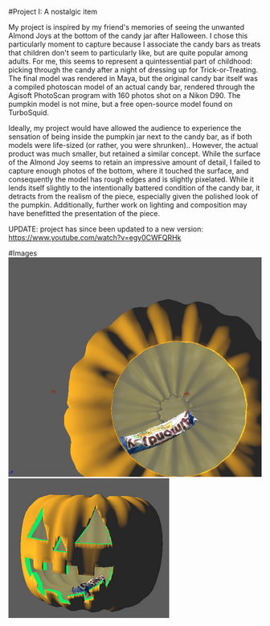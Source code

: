 #Project I: A nostalgic item


My project is inspired by my friend's memories of seeing the unwanted Almond Joys at the bottom of the candy jar after Halloween.
I chose this particularly moment to capture because I associate the candy bars as treats that children don't seem to particularly like, but are quite popular among adults.
For me, this seems to represent a quintessential part of childhood: picking through the candy after a night of dressing up for Trick-or-Treating. The final model was rendered in Maya, but 
the original candy bar itself was a compiled photoscan model of an actual candy bar, rendered through the Agisoft PhotoScan program with 160 photos shot on a Nikon D90.
The pumpkin model is not mine, but a free open-source model found on TurboSquid.

Ideally, my project would have allowed the audience to experience the sensation of being inside the pumpkin jar next to the candy bar, as if both models were life-sized (or rather, you were shrunken)..
However, the actual product was much smaller, but retained a similar concept. While the surface of the Almond Joy seems to retain an impressive amount of detail,
I failed to capture enough photos of the bottom, where it touched the surface, and consequently the model has rough edges and is slightly pixelated. While it lends itself slightly
to the intentionally battered condition of the candy bar, it detracts from the realism of the piece, especially given the polished look of the pumpkin. Additionally,
further work on lighting and composition may have benefitted the presentation of the piece.

UPDATE: project has since been updated to a new version:
https://www.youtube.com/watch?v=egy0CWFQRHk

#Images
![temp](projecti.jpg)
![temp](proj1ii.jpg)